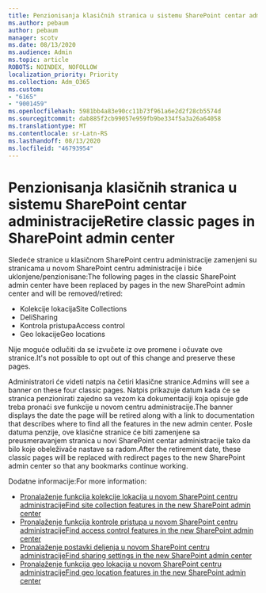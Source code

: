 ```yaml
---
title: Penzionisanja klasičnih stranica u sistemu SharePoint centar administracije
ms.author: pebaum
author: pebaum
manager: scotv
ms.date: 08/13/2020
ms.audience: Admin
ms.topic: article
ROBOTS: NOINDEX, NOFOLLOW
localization_priority: Priority
ms.collection: Adm_O365
ms.custom:
- "6165"
- "9001459"
ms.openlocfilehash: 5981bb4a83e90cc11b73f961a6e2d2f28cb5574d
ms.sourcegitcommit: dab885f2cb99057e959fb9be334f5a3a26a64058
ms.translationtype: MT
ms.contentlocale: sr-Latn-RS
ms.lasthandoff: 08/13/2020
ms.locfileid: "46793954"
---
```

# <a name="retire-classic-pages-in-sharepoint-admin-center"></a><span data-ttu-id="6e3f7-102">Penzionisanja klasičnih stranica u sistemu SharePoint centar administracije</span><span class="sxs-lookup"><span data-stu-id="6e3f7-102">Retire classic pages in SharePoint admin center</span></span>

<span data-ttu-id="6e3f7-103">Sledeće stranice u klasičnom SharePoint centru administracije zamenjeni su stranicama u novom SharePoint centru administracije i biće uklonjene/penzionisane:</span><span class="sxs-lookup"><span data-stu-id="6e3f7-103">The following pages in the classic SharePoint admin center have been replaced by pages in the new SharePoint admin center and will be removed/retired:</span></span> 

- <span data-ttu-id="6e3f7-104">Kolekcije lokacija</span><span class="sxs-lookup"><span data-stu-id="6e3f7-104">Site Collections</span></span> 
- <span data-ttu-id="6e3f7-105">Deli</span><span class="sxs-lookup"><span data-stu-id="6e3f7-105">Sharing</span></span>
- <span data-ttu-id="6e3f7-106">Kontrola pristupa</span><span class="sxs-lookup"><span data-stu-id="6e3f7-106">Access control</span></span>
- <span data-ttu-id="6e3f7-107">Geo lokacije</span><span class="sxs-lookup"><span data-stu-id="6e3f7-107">Geo locations</span></span>

<span data-ttu-id="6e3f7-108">Nije moguće odlučiti da se izvučete iz ove promene i očuvate ove stranice.</span><span class="sxs-lookup"><span data-stu-id="6e3f7-108">It's not possible to opt out of this change and preserve these pages.</span></span>

<span data-ttu-id="6e3f7-109">Administratori će videti natpis na četiri klasične stranice.</span><span class="sxs-lookup"><span data-stu-id="6e3f7-109">Admins will see a banner on these four classic pages.</span></span> <span data-ttu-id="6e3f7-110">Natpis prikazuje datum kada će se stranica penzionirati zajedno sa vezom ka dokumentaciji koja opisuje gde treba pronaći sve funkcije u novom centru administracije.</span><span class="sxs-lookup"><span data-stu-id="6e3f7-110">The banner displays the date the page will be retired along with a link to documentation that describes where to find all the features in the new admin center.</span></span> <span data-ttu-id="6e3f7-111">Posle datuma penzije, ove klasične stranice će biti zamenjene sa preusmeravanjem stranica u novi SharePoint centar administracije tako da bilo koje obeleživače nastave sa radom.</span><span class="sxs-lookup"><span data-stu-id="6e3f7-111">After the retirement date, these classic pages will be replaced with redirect pages to the new SharePoint admin center so that any bookmarks continue working.</span></span>
  
<span data-ttu-id="6e3f7-112">Dodatne informacije:</span><span class="sxs-lookup"><span data-stu-id="6e3f7-112">For more information:</span></span>

- [<span data-ttu-id="6e3f7-113">Pronalaženje funkcija kolekcije lokacija u novom SharePoint centru administracije</span><span class="sxs-lookup"><span data-stu-id="6e3f7-113">Find site collection features in the new SharePoint admin center</span></span>](https://docs.microsoft.com/sharepoint/site-collections-page)
- [<span data-ttu-id="6e3f7-114">Pronalaženje funkcija kontrole pristupa u novom SharePoint centru administracije</span><span class="sxs-lookup"><span data-stu-id="6e3f7-114">Find access control features in the new SharePoint admin center</span></span>](https://docs.microsoft.com/sharepoint/control-access)
- [<span data-ttu-id="6e3f7-115">Pronalaženje postavki deljenja u novom SharePoint centru administracije</span><span class="sxs-lookup"><span data-stu-id="6e3f7-115">Find sharing settings in the new SharePoint admin center</span></span>](https://docs.microsoft.com/sharepoint/sharing-settings)
- [<span data-ttu-id="6e3f7-116">Pronalaženje funkcija geo lokacija u novom SharePoint centru administracije</span><span class="sxs-lookup"><span data-stu-id="6e3f7-116">Find geo location features in the new SharePoint admin center</span></span>](https://docs.microsoft.com/sharepoint/manage-geo-locations)